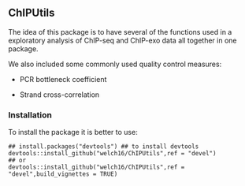 
## ChIPUtils

The idea of this package is to have several of the functions used in a
exploratory analysis of ChIP-seq and ChIP-exo data all together in one
package.

We also included some commonly used quality control measures:

- PCR bottleneck coefficient

- Strand cross-correlation

### Installation

To install the package it is better to use:

```
## install.packages("devtools") ## to install devtools
devtools::install_github("welch16/ChIPUtils",ref = "devel")
## or 
devtools::install_github("welch16/ChIPUtils",ref = "devel",build_vignettes = TRUE) 
```
